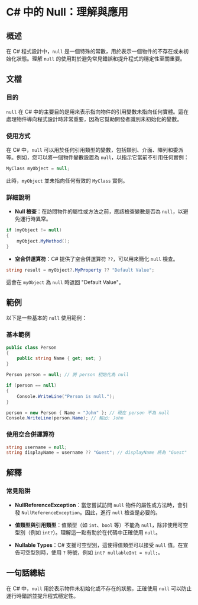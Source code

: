 <!--
Meta Description: # C# 中的 Null：理解與應用 ## 概述 在 C# 程式設計中，`null` 是一個特殊的常數，用於表示一個物件的不存在或未初始化狀態。理解 `null` 的使用對於避免常見錯誤和提升程式的穩定性至關重要。 ## 文檔 ### 目的 `null` 在 C# 中的主要目的是用來表示指向物件的引...
Meta Keywords: null, person, myobject, csharp, string
-->

# C# 中的 Null：理解與應用

## 概述
在 C# 程式設計中，`null` 是一個特殊的常數，用於表示一個物件的不存在或未初始化狀態。理解 `null` 的使用對於避免常見錯誤和提升程式的穩定性至關重要。

## 文檔
### 目的
`null` 在 C# 中的主要目的是用來表示指向物件的引用變數未指向任何實體。這在處理物件導向程式設計時非常重要，因為它幫助開發者識別未初始化的變數。

### 使用方式
在 C# 中，`null` 可以用於任何引用類型的變數，包括類別、介面、陣列和委派等。例如，您可以將一個物件變數設置為 `null`，以指示它當前不引用任何實例：

```csharp
MyClass myObject = null;
```

此時，`myObject` 並未指向任何有效的 `MyClass` 實例。

### 詳細說明
- **Null 檢查**：在訪問物件的屬性或方法之前，應該檢查變數是否為 `null`，以避免運行時異常。
  
```csharp
if (myObject != null)
{
    myObject.MyMethod();
}
```

- **空合併運算符**：C# 提供了空合併運算符 `??`，可以用來簡化 `null` 檢查。

```csharp
string result = myObject?.MyProperty ?? "Default Value";
```

這會在 `myObject` 為 `null` 時返回 "Default Value"。

## 範例
以下是一些基本的 `null` 使用範例：

### 基本範例

```csharp
public class Person
{
    public string Name { get; set; }
}

Person person = null; // 將 person 初始化為 null

if (person == null)
{
    Console.WriteLine("Person is null.");
}

person = new Person { Name = "John" }; // 現在 person 不為 null
Console.WriteLine(person.Name); // 輸出: John
```

### 使用空合併運算符

```csharp
string username = null;
string displayName = username ?? "Guest"; // displayName 將為 "Guest"
```

## 解釋
### 常見陷阱
- **NullReferenceException**：當您嘗試訪問 `null` 物件的屬性或方法時，會引發 `NullReferenceException`。因此，進行 `null` 檢查是必要的。
  
- **值類型與引用類型**：值類型（如 `int`、`bool` 等）不能為 `null`，除非使用可空型別（例如 `int?`）。理解這一點有助於在代碼中正確使用 `null`。

- **Nullable Types**：C# 支援可空型別，這使得值類型可以接受 `null` 值。在宣告可空型別時，使用 `?` 符號，例如 `int? nullableInt = null;`。

## 一句話總結
在 C# 中，`null` 用於表示物件未初始化或不存在的狀態，正確使用 `null` 可以防止運行時錯誤並提升程式穩定性。